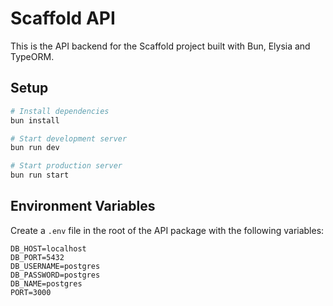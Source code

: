 # Scaffold API

This is the API backend for the Scaffold project built with Bun, Elysia and TypeORM.

## Setup

```bash
# Install dependencies
bun install

# Start development server
bun run dev

# Start production server
bun run start
```

## Environment Variables

Create a `.env` file in the root of the API package with the following variables:

```
DB_HOST=localhost
DB_PORT=5432
DB_USERNAME=postgres
DB_PASSWORD=postgres
DB_NAME=postgres
PORT=3000
```
